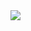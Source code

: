 <a>
<img align="right" src="https://github-readme-stats.vercel.app/api?username=TheXDShrimp&theme=algolia">
</a>

